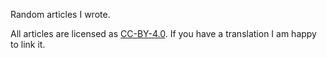Random articles I wrote.

All articles are licensed as
[CC-BY-4.0](https://creativecommons.org/licenses/by/4.0/deed.en). If you have a
translation I am happy to link it.
